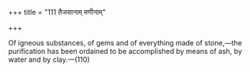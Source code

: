 +++
title = "111 तैजसानाम् मणीनाम्"

+++

Of igneous substances, of gems and of everything made of stone,—the purification has been ordained to be accomplished by means of ash, by water and by clay.—(110)